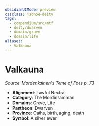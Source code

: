 ```yaml
---
obsidianUIMode: preview
cssclass: json5e-deity
tags:
  - compendium/src/mtf
  - deity/dwarven
  - domain/grave
  - domain/life
aliases:
  - Valkauna
---
```

# Valkauna
*Source: Mordenkainen's Tome of Foes p. 73* 

- **Alignment**: Lawful Neutral
- **Category**: The Mordinsamman
- **Domains**: Grave, Life
- **Pantheon**: Dwarven
- **Province**: Oaths, birth, aging, death
- **Symbol**: A silver ewer